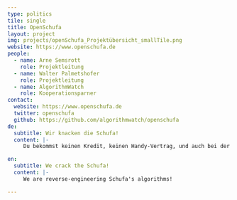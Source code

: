 ```yaml
---
type: politics
tile: single
title: OpenSchufa
layout: project
img: projects/openSchufa_Projektübersicht_smallTile.png
website: https://www.openschufa.de
people:
  - name: Arne Semsrott
    role: Projektleitung
  - name: Walter Palmetshofer
    role: Projektleitung
  - name: AlgorithmWatch
    role: Kooperationsparner
contact:
  website: https://www.openschufa.de
  twitter: openschufa
  github: https://github.com/algorithmwatch/openschufa
de:
  subtitle: Wir knacken die Schufa!
  content: |-
     Du bekommst keinen Kredit, keinen Handy-Vertrag, und auch bei der Bewerbung um die schöne Wohnung ziehst Du dauernd den Kürzeren. Woran das liegt? An der SCHUFA natürlich! Wirklich? Benachteiligt die SCHUFA eine Gruppe von Menschen gegenüber einer anderen? Verstärkt sie Ungerechtigkeiten?

en:
  subtitle: We crack the Schufa!
  content: |-
     We are reverse-engineering Schufa's algorithms!

---
```

